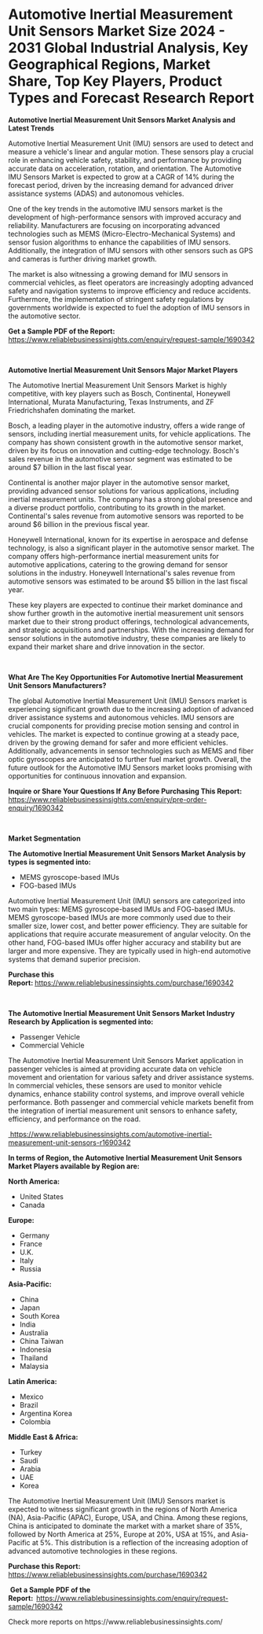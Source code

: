 <p><h1>Automotive Inertial Measurement Unit Sensors Market Size 2024 - 2031 Global Industrial Analysis, Key Geographical Regions, Market Share, Top Key Players, Product Types and Forecast Research Report</h1></p><p><strong>Automotive Inertial Measurement Unit Sensors Market Analysis and Latest Trends</strong></p>
<p><p>Automotive Inertial Measurement Unit (IMU) sensors are used to detect and measure a vehicle's linear and angular motion. These sensors play a crucial role in enhancing vehicle safety, stability, and performance by providing accurate data on acceleration, rotation, and orientation. The Automotive IMU Sensors Market is expected to grow at a CAGR of 14% during the forecast period, driven by the increasing demand for advanced driver assistance systems (ADAS) and autonomous vehicles. </p><p>One of the key trends in the automotive IMU sensors market is the development of high-performance sensors with improved accuracy and reliability. Manufacturers are focusing on incorporating advanced technologies such as MEMS (Micro-Electro-Mechanical Systems) and sensor fusion algorithms to enhance the capabilities of IMU sensors. Additionally, the integration of IMU sensors with other sensors such as GPS and cameras is further driving market growth.</p><p>The market is also witnessing a growing demand for IMU sensors in commercial vehicles, as fleet operators are increasingly adopting advanced safety and navigation systems to improve efficiency and reduce accidents. Furthermore, the implementation of stringent safety regulations by governments worldwide is expected to fuel the adoption of IMU sensors in the automotive sector.</p></p>
<p><strong>Get a Sample PDF of the Report:&nbsp;</strong> <a href="https://www.reliablebusinessinsights.com/enquiry/request-sample/1690342">https://www.reliablebusinessinsights.com/enquiry/request-sample/1690342</a></p>
<p>&nbsp;</p>
<p><strong>Automotive Inertial Measurement Unit Sensors Major Market Players</strong></p>
<p><p>The Automotive Inertial Measurement Unit Sensors Market is highly competitive, with key players such as Bosch, Continental, Honeywell International, Murata Manufacturing, Texas Instruments, and ZF Friedrichshafen dominating the market. </p><p>Bosch, a leading player in the automotive industry, offers a wide range of sensors, including inertial measurement units, for vehicle applications. The company has shown consistent growth in the automotive sensor market, driven by its focus on innovation and cutting-edge technology. Bosch's sales revenue in the automotive sensor segment was estimated to be around $7 billion in the last fiscal year.</p><p>Continental is another major player in the automotive sensor market, providing advanced sensor solutions for various applications, including inertial measurement units. The company has a strong global presence and a diverse product portfolio, contributing to its growth in the market. Continental's sales revenue from automotive sensors was reported to be around $6 billion in the previous fiscal year.</p><p>Honeywell International, known for its expertise in aerospace and defense technology, is also a significant player in the automotive sensor market. The company offers high-performance inertial measurement units for automotive applications, catering to the growing demand for sensor solutions in the industry. Honeywell International's sales revenue from automotive sensors was estimated to be around $5 billion in the last fiscal year.</p><p>These key players are expected to continue their market dominance and show further growth in the automotive inertial measurement unit sensors market due to their strong product offerings, technological advancements, and strategic acquisitions and partnerships. With the increasing demand for sensor solutions in the automotive industry, these companies are likely to expand their market share and drive innovation in the sector.</p></p>
<p>&nbsp;</p>
<p><strong>What Are The Key Opportunities For Automotive Inertial Measurement Unit Sensors Manufacturers?</strong></p>
<p><p>The global Automotive Inertial Measurement Unit (IMU) Sensors market is experiencing significant growth due to the increasing adoption of advanced driver assistance systems and autonomous vehicles. IMU sensors are crucial components for providing precise motion sensing and control in vehicles. The market is expected to continue growing at a steady pace, driven by the growing demand for safer and more efficient vehicles. Additionally, advancements in sensor technologies such as MEMS and fiber optic gyroscopes are anticipated to further fuel market growth. Overall, the future outlook for the Automotive IMU Sensors market looks promising with opportunities for continuous innovation and expansion.</p></p>
<p><strong>Inquire or Share Your Questions If Any Before Purchasing This Report:</strong> <a href="https://www.reliablebusinessinsights.com/enquiry/pre-order-enquiry/1690342">https://www.reliablebusinessinsights.com/enquiry/pre-order-enquiry/1690342</a></p>
<p>&nbsp;</p>
<p><strong>Market Segmentation</strong></p>
<p><strong>The Automotive Inertial Measurement Unit Sensors Market Analysis by types is segmented into:</strong></p>
<p><ul><li>MEMS gyroscope-based IMUs</li><li>FOG-based IMUs</li></ul></p>
<p><p>Automotive Inertial Measurement Unit (IMU) sensors are categorized into two main types: MEMS gyroscope-based IMUs and FOG-based IMUs. MEMS gyroscope-based IMUs are more commonly used due to their smaller size, lower cost, and better power efficiency. They are suitable for applications that require accurate measurement of angular velocity. On the other hand, FOG-based IMUs offer higher accuracy and stability but are larger and more expensive. They are typically used in high-end automotive systems that demand superior precision.</p></p>
<p><strong>Purchase this Report:&nbsp;</strong><a href="https://www.reliablebusinessinsights.com/purchase/1690342">https://www.reliablebusinessinsights.com/purchase/1690342</a></p>
<p>&nbsp;</p>
<p><strong>The Automotive Inertial Measurement Unit Sensors Market Industry Research by Application is segmented into:</strong></p>
<p><ul><li>Passenger Vehicle</li><li>Commercial Vehicle</li></ul></p>
<p><p>The Automotive Inertial Measurement Unit Sensors Market application in passenger vehicles is aimed at providing accurate data on vehicle movement and orientation for various safety and driver assistance systems. In commercial vehicles, these sensors are used to monitor vehicle dynamics, enhance stability control systems, and improve overall vehicle performance. Both passenger and commercial vehicle markets benefit from the integration of inertial measurement unit sensors to enhance safety, efficiency, and performance on the road.</p></p>
<p><a href="https://www.reliablebusinessinsights.com/automotive-inertial-measurement-unit-sensors-r1690342">&nbsp;https://www.reliablebusinessinsights.com/automotive-inertial-measurement-unit-sensors-r1690342</a></p>
<p><strong>In terms of Region, the Automotive Inertial Measurement Unit Sensors Market Players available by Region are:</strong></p>
<p>
    <p> <strong> North America: </strong>
        <ul>
            <li>United States</li>
            <li>Canada</li>
        </ul>
        </p> 
    <p> <strong> Europe: </strong>
        <ul>
            <li>Germany</li>
            <li>France</li>
            <li>U.K.</li>
            <li>Italy</li>
            <li>Russia</li>
        </ul>
        </p> 
    <p> <strong> Asia-Pacific: </strong>
        <ul>
            <li>China</li>
            <li>Japan</li>
            <li>South Korea</li>
            <li>India</li>
            <li>Australia</li>
            <li>China Taiwan</li>
            <li>Indonesia</li>
            <li>Thailand</li>
            <li>Malaysia</li>
        </ul>
        </p> 
    <p> <strong> Latin America: </strong>
        <ul>
            <li>Mexico</li>
            <li>Brazil</li>
            <li>Argentina Korea</li>
            <li>Colombia</li>
        </ul>
        </p> 
    <p> <strong> Middle East & Africa: </strong>
        <ul>
            <li>Turkey</li>
            <li>Saudi</li>
            <li>Arabia</li>
            <li>UAE</li>
            <li>Korea</li>
        </ul>
    </p>
    </p>
<p><p>The Automotive Inertial Measurement Unit (IMU) Sensors market is expected to witness significant growth in the regions of North America (NA), Asia-Pacific (APAC), Europe, USA, and China. Among these regions, China is anticipated to dominate the market with a market share of 35%, followed by North America at 25%, Europe at 20%, USA at 15%, and Asia-Pacific at 5%. This distribution is a reflection of the increasing adoption of advanced automotive technologies in these regions.</p></p>
<p><strong>Purchase this Report: </strong><a href="https://www.reliablebusinessinsights.com/purchase/1690342">https://www.reliablebusinessinsights.com/purchase/1690342</a></p>
<p>&nbsp;<strong>Get a Sample PDF of the Report:&nbsp;&nbsp;</strong><a href="https://www.reliablebusinessinsights.com/enquiry/request-sample/1690342">https://www.reliablebusinessinsights.com/enquiry/request-sample/1690342</a></p>
<p><strong></strong></p>
<p>Check more reports on https://www.reliablebusinessinsights.com/</p>